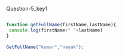Question-5_key1


```javascript

function getFullName(firstName,lastName){
 console.log(firstName+" "+lastName)
}
 
GetFullName("kumar","nayak");

```
